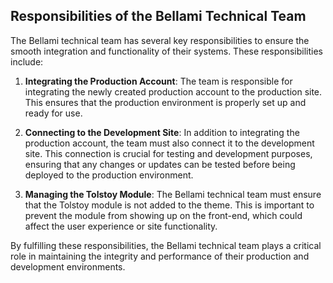 ## Responsibilities of the Bellami Technical Team

The Bellami technical team has several key responsibilities to ensure the smooth integration and functionality of their systems. These responsibilities include:

1. **Integrating the Production Account**: The team is responsible for integrating the newly created production account to the production site. This ensures that the production environment is properly set up and ready for use.

2. **Connecting to the Development Site**: In addition to integrating the production account, the team must also connect it to the development site. This connection is crucial for testing and development purposes, ensuring that any changes or updates can be tested before being deployed to the production environment.

3. **Managing the Tolstoy Module**: The Bellami technical team must ensure that the Tolstoy module is not added to the theme. This is important to prevent the module from showing up on the front-end, which could affect the user experience or site functionality.

By fulfilling these responsibilities, the Bellami technical team plays a critical role in maintaining the integrity and performance of their production and development environments.